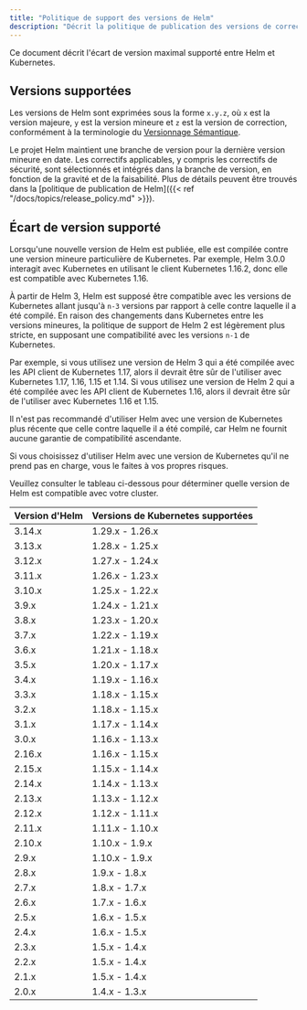 ```yaml
---
title: "Politique de support des versions de Helm"
description: "Décrit la politique de publication des versions de correction de Helm ainsi que l'écart de version maximal supporté entre Helm et Kubernetes"
---
```


Ce document décrit l'écart de version maximal supporté entre Helm et Kubernetes.

## Versions supportées

Les versions de Helm sont exprimées sous la forme `x.y.z`, où `x` est la version majeure, `y` est la version mineure et `z` est la version de correction, conformément à la terminologie du [Versionnage Sémantique](https://semver.org/spec/v2.0.0.html).

Le projet Helm maintient une branche de version pour la dernière version mineure en date. Les correctifs applicables, y compris les correctifs de sécurité, sont sélectionnés et intégrés dans la branche de version, en fonction de la gravité et de la faisabilité. Plus de détails peuvent être trouvés dans la [politique de publication de Helm]({{< ref "/docs/topics/release_policy.md" >}}).

## Écart de version supporté

Lorsqu'une nouvelle version de Helm est publiée, elle est compilée contre une version mineure particulière de Kubernetes. Par exemple, Helm 3.0.0 interagit avec Kubernetes en utilisant le client Kubernetes 1.16.2, donc elle est compatible avec Kubernetes 1.16.

À partir de Helm 3, Helm est supposé être compatible avec les versions de Kubernetes allant jusqu'à `n-3` versions par rapport à celle contre laquelle il a été compilé. En raison des changements dans Kubernetes entre les versions mineures, la politique de support de Helm 2 est légèrement plus stricte, en supposant une compatibilité avec les versions `n-1` de Kubernetes.

Par exemple, si vous utilisez une version de Helm 3 qui a été compilée avec les API client de Kubernetes 1.17, alors il devrait être sûr de l'utiliser avec Kubernetes 1.17, 1.16, 1.15 et 1.14. Si vous utilisez une version de Helm 2 qui a été compilée avec les API client de Kubernetes 1.16, alors il devrait être sûr de l'utiliser avec Kubernetes 1.16 et 1.15.

Il n'est pas recommandé d'utiliser Helm avec une version de Kubernetes plus récente que celle contre laquelle il a été compilé, car Helm ne fournit aucune garantie de compatibilité ascendante.

Si vous choisissez d'utiliser Helm avec une version de Kubernetes qu'il ne prend pas en charge, vous le faites à vos propres risques.

Veuillez consulter le tableau ci-dessous pour déterminer quelle version de Helm est compatible avec votre cluster.

| Version d'Helm | Versions de Kubernetes supportées |
|----------------|-----------------------------------|
| 3.14.x         | 1.29.x - 1.26.x                   |
| 3.13.x         | 1.28.x - 1.25.x                   |
| 3.12.x         | 1.27.x - 1.24.x                   |
| 3.11.x         | 1.26.x - 1.23.x                   |
| 3.10.x         | 1.25.x - 1.22.x                   |
| 3.9.x          | 1.24.x - 1.21.x                   |
| 3.8.x          | 1.23.x - 1.20.x                   |
| 3.7.x          | 1.22.x - 1.19.x                   |
| 3.6.x          | 1.21.x - 1.18.x                   |
| 3.5.x          | 1.20.x - 1.17.x                   |
| 3.4.x          | 1.19.x - 1.16.x                   |
| 3.3.x          | 1.18.x - 1.15.x                   |
| 3.2.x          | 1.18.x - 1.15.x                   |
| 3.1.x          | 1.17.x - 1.14.x                   |
| 3.0.x          | 1.16.x - 1.13.x                   |
| 2.16.x         | 1.16.x - 1.15.x                   |
| 2.15.x         | 1.15.x - 1.14.x                   |
| 2.14.x         | 1.14.x - 1.13.x                   |
| 2.13.x         | 1.13.x - 1.12.x                   |
| 2.12.x         | 1.12.x - 1.11.x                   |
| 2.11.x         | 1.11.x - 1.10.x                   |
| 2.10.x         | 1.10.x - 1.9.x                    |
| 2.9.x          | 1.10.x - 1.9.x                    |
| 2.8.x          | 1.9.x - 1.8.x                     |
| 2.7.x          | 1.8.x - 1.7.x                     |
| 2.6.x          | 1.7.x - 1.6.x                     |
| 2.5.x          | 1.6.x - 1.5.x                     |
| 2.4.x          | 1.6.x - 1.5.x                     |
| 2.3.x          | 1.5.x - 1.4.x                     |
| 2.2.x          | 1.5.x - 1.4.x                     |
| 2.1.x          | 1.5.x - 1.4.x                     |
| 2.0.x          | 1.4.x - 1.3.x                     |
